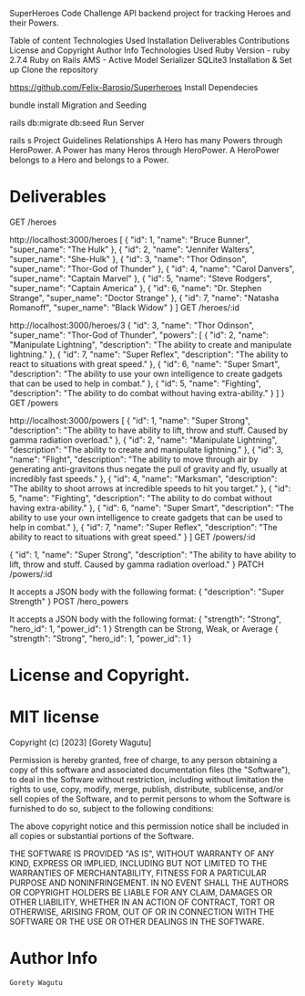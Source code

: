 SuperHeroes
Code Challenge
API backend project for tracking Heroes and their Powers.

Table of content
Technologies Used
Installation
Deliverables
Contributions
License and Copyright
Author Info
Technologies Used
Ruby Version - ruby 2.7.4
Ruby on Rails
AMS - Active Model Serializer
SQLite3
Installation & Set up
Clone the repository

https://github.com/Felix-Barosio/Superheroes
Install Dependecies

bundle install
Migration and Seeding

rails db:migrate db:seed
Run Server

rails s
Project Guidelines
Relationships
A Hero has many Powers through HeroPower.
A Power has many Heros through HeroPower.
A HeroPower belongs to a Hero and belongs to a Power.
# Deliverables
GET /heroes

http://localhost:3000/heroes
[
    {
        "id": 1,
        "name": "Bruce Bunner",
        "super_name": "The Hulk"
    },
    {
        "id": 2,
        "name": "Jennifer Walters",
        "super_name": "She-Hulk"
    },
    {
        "id": 3,
        "name": "Thor Odinson",
        "super_name": "Thor-God of Thunder"
    },
    {
        "id": 4,
        "name": "Carol Danvers",
        "super_name": "Captain Marvel"
    },
    {
        "id": 5,
        "name": "Steve Rodgers",
        "super_name": "Captain America"
    },
    {
        "id": 6,
        "name": "Dr. Stephen Strange",
        "super_name": "Doctor Strange"
    },
    {
        "id": 7,
        "name": "Natasha Romanoff",
        "super_name": "Black Widow"
    }
]
GET /heroes/:id

http://localhost:3000/heroes/3
{
    "id": 3,
    "name": "Thor Odinson",
    "super_name": "Thor-God of Thunder",
    "powers": [
        {
            "id": 2,
            "name": "Manipulate Lightning",
            "description": "The ability to create and manipulate lightning."
        },
        {
            "id": 7,
            "name": "Super Reflex",
            "description": "The ability to react to situations with great speed."
        },
        {
            "id": 6,
            "name": "Super Smart",
            "description": "The ability to use your own intelligence to create gadgets that can be used to help in combat."
        },
        {
            "id": 5,
            "name": "Fighting",
            "description": "The ability to do combat without having extra-ability."
        }
    ]
}
GET /powers

http://localhost:3000/powers
[
    {
        "id": 1,
        "name": "Super Strong",
        "description": "The ability to have ability to lift, throw and stuff. Caused by gamma radiation overload."
    },
    {
        "id": 2,
        "name": "Manipulate Lightning",
        "description": "The ability to create and manipulate lightning."
    },
    {
        "id": 3,
        "name": "Flight",
        "description": "The ability to move through air by generating anti-gravitons thus negate the pull of gravity and fly, usually at incredibly fast speeds."
    },
    {
        "id": 4,
        "name": "Marksman",
        "description": "The ability to shoot arrows at incredible speeds to hit you target."
    },
    {
        "id": 5,
        "name": "Fighting",
        "description": "The ability to do combat without having extra-ability."
    },
    {
        "id": 6,
        "name": "Super Smart",
        "description": "The ability to use your own intelligence to create gadgets that can be used to help in combat."
    },
    {
        "id": 7,
        "name": "Super Reflex",
        "description": "The ability to react to situations with great speed."
    }
]
GET /powers/:id

{
    "id": 1,
    "name": "Super Strong",
    "description": "The ability to have ability to lift, throw and stuff. Caused by gamma radiation overload."
}
PATCH /powers/:id

It accepts a JSON body with the following format: { "description": "Super Strength" }
POST /hero_powers

It accepts a JSON body with the following format: { "strength": "Strong", "hero_id": 1, "power_id": 1 }
Strength can be Strong, Weak, or Average
{
    "strength": "Strong",
    "hero_id": 1,
    "power_id": 1
}

# License and Copyright.
# MIT license

Copyright (c) [2023] [Gorety Wagutu]

Permission is hereby granted, free of charge, to any person obtaining a copy of this software and associated documentation files (the "Software"), to deal in the Software without restriction, including without limitation the rights to use, copy, modify, merge, publish, distribute, sublicense, and/or sell copies of the Software, and to permit persons to whom the Software is furnished to do so, subject to the following conditions:

The above copyright notice and this permission notice shall be included in all copies or substantial portions of the Software.

THE SOFTWARE IS PROVIDED "AS IS", WITHOUT WARRANTY OF ANY KIND, EXPRESS OR IMPLIED, INCLUDING BUT NOT LIMITED TO THE WARRANTIES OF MERCHANTABILITY, FITNESS FOR A PARTICULAR PURPOSE AND NONINFRINGEMENT. IN NO EVENT SHALL THE AUTHORS OR COPYRIGHT HOLDERS BE LIABLE FOR ANY CLAIM, DAMAGES OR OTHER LIABILITY, WHETHER IN AN ACTION OF CONTRACT, TORT OR OTHERWISE, ARISING FROM, OUT OF OR IN CONNECTION WITH THE SOFTWARE OR THE USE OR OTHER DEALINGS IN THE SOFTWARE.

# Author Info
    Gorety Wagutu